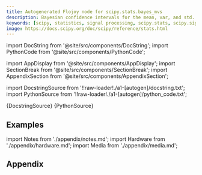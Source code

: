 ```yaml
---
title: Autogenerated Flojoy node for scipy.stats.bayes_mvs
description: Bayesian confidence intervals for the mean, var, and std.
keywords: [scipy, statistics, signal processing, scipy.stats, scipy.signal, scipy.stats.bayes_mvs]
image: https://docs.scipy.org/doc/scipy/reference/stats.html
---
```


[//]: # (Custom component imports)

import DocString from '@site/src/components/DocString';
import PythonCode from '@site/src/components/PythonCode';

import AppDisplay from '@site/src/components/AppDisplay';
import SectionBreak from '@site/src/components/SectionBreak';
import AppendixSection from '@site/src/components/AppendixSection';

[//]: # (Docstring)

import DocstringSource from '!!raw-loader!./a1-[autogen]/docstring.txt';
import PythonSource from '!!raw-loader!./a1-[autogen]/python_code.txt';


<DocString>{DocstringSource}</DocString>
<PythonCode GLink='SCIPY/stats/BAYES_MVS/BAYES_MVS.py'>{PythonSource}</PythonCode>


<SectionBreak />

    

[//]: # (Examples)

## Examples

<AppDisplay 
  GLink='SCIPY/stats/BAYES_MVS'
  nodeLabel='BAYES_MVS'>
</AppDisplay>

<SectionBreak />

    

[//]: # (Appendix)

import Notes from './appendix/notes.md';
import Hardware from './appendix/hardware.md';
import Media from './appendix/media.md';

## Appendix

<AppendixSection index={0} folderPath='nodes/SCIPY/stats/BAYES_MVS/appendix/'><Notes /></AppendixSection>
<AppendixSection index={1} folderPath='nodes/SCIPY/stats/BAYES_MVS/appendix/'><Hardware /></AppendixSection>
<AppendixSection index={2} folderPath='nodes/SCIPY/stats/BAYES_MVS/appendix/'><Media /></AppendixSection>


